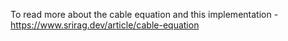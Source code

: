 To read more about the cable equation and this implementation - https://www.srirag.dev/article/cable-equation 
